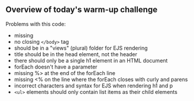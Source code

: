 ## Overview of today's warm-up challenge

Problems with this code: 
- missing <!DOCTYPE html>
- no closing `</body>` tag
- should be in a "views" (plural) folder for EJS rendering 
- title should be in the head element, not the header 
- there should only be a single h1 element in an HTML document 
- forEach doesn't have a parameter 
- missing %> at the end of the forEach line 
- missing <% on the line where the forEach closes with curly and parens 
- incorrect characters and syntax for EJS when rendering h1 and p 
- `<ul>` elements should only contain list items as their child elements 
